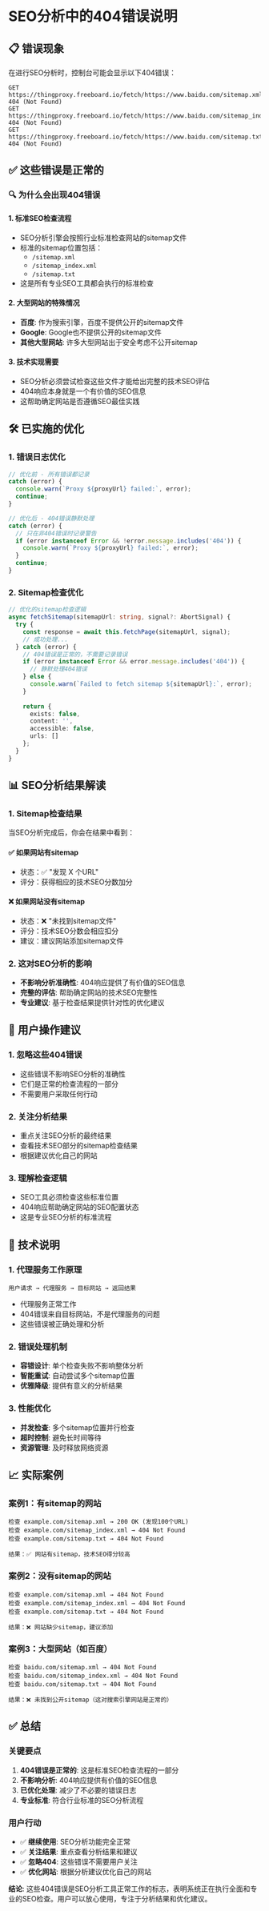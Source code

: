 # SEO分析中的404错误说明

## 📋 错误现象
在进行SEO分析时，控制台可能会显示以下404错误：
```
GET https://thingproxy.freeboard.io/fetch/https://www.baidu.com/sitemap.xml 404 (Not Found)
GET https://thingproxy.freeboard.io/fetch/https://www.baidu.com/sitemap_index.xml 404 (Not Found)
GET https://thingproxy.freeboard.io/fetch/https://www.baidu.com/sitemap.txt 404 (Not Found)
```

## ✅ 这些错误是正常的

### 🔍 **为什么会出现404错误**

#### 1. **标准SEO检查流程**
- SEO分析引擎会按照行业标准检查网站的sitemap文件
- 标准的sitemap位置包括：
  - `/sitemap.xml`
  - `/sitemap_index.xml`
  - `/sitemap.txt`
- 这是所有专业SEO工具都会执行的标准检查

#### 2. **大型网站的特殊情况**
- **百度**: 作为搜索引擎，百度不提供公开的sitemap文件
- **Google**: Google也不提供公开的sitemap文件
- **其他大型网站**: 许多大型网站出于安全考虑不公开sitemap

#### 3. **技术实现需要**
- SEO分析必须尝试检查这些文件才能给出完整的技术SEO评估
- 404响应本身就是一个有价值的SEO信息
- 这帮助确定网站是否遵循SEO最佳实践

## 🛠️ 已实施的优化

### 1. **错误日志优化**
```typescript
// 优化前 - 所有错误都记录
catch (error) {
  console.warn(`Proxy ${proxyUrl} failed:`, error);
  continue;
}

// 优化后 - 404错误静默处理
catch (error) {
  // 只在非404错误时记录警告
  if (error instanceof Error && !error.message.includes('404')) {
    console.warn(`Proxy ${proxyUrl} failed:`, error);
  }
  continue;
}
```

### 2. **Sitemap检查优化**
```typescript
// 优化的sitemap检查逻辑
async fetchSitemap(sitemapUrl: string, signal?: AbortSignal) {
  try {
    const response = await this.fetchPage(sitemapUrl, signal);
    // 成功处理...
  } catch (error) {
    // 404错误是正常的，不需要记录错误
    if (error instanceof Error && error.message.includes('404')) {
      // 静默处理404错误
    } else {
      console.warn(`Failed to fetch sitemap ${sitemapUrl}:`, error);
    }
    
    return {
      exists: false,
      content: '',
      accessible: false,
      urls: []
    };
  }
}
```

## 📊 SEO分析结果解读

### 1. **Sitemap检查结果**
当SEO分析完成后，你会在结果中看到：

#### ✅ **如果网站有sitemap**
- 状态：✅ "发现 X 个URL"
- 评分：获得相应的技术SEO分数加分

#### ❌ **如果网站没有sitemap**
- 状态：❌ "未找到sitemap文件"
- 评分：技术SEO分数会相应扣分
- 建议：建议网站添加sitemap文件

### 2. **这对SEO分析的影响**
- **不影响分析准确性**: 404响应提供了有价值的SEO信息
- **完整的评估**: 帮助确定网站的技术SEO完整性
- **专业建议**: 基于检查结果提供针对性的优化建议

## 🎯 用户操作建议

### 1. **忽略这些404错误**
- 这些错误不影响SEO分析的准确性
- 它们是正常的检查流程的一部分
- 不需要用户采取任何行动

### 2. **关注分析结果**
- 重点关注SEO分析的最终结果
- 查看技术SEO部分的sitemap检查结果
- 根据建议优化自己的网站

### 3. **理解检查逻辑**
- SEO工具必须检查这些标准位置
- 404响应帮助确定网站的SEO配置状态
- 这是专业SEO分析的标准流程

## 🔧 技术说明

### 1. **代理服务工作原理**
```
用户请求 → 代理服务 → 目标网站 → 返回结果
```
- 代理服务正常工作
- 404错误来自目标网站，不是代理服务的问题
- 这些错误被正确处理和分析

### 2. **错误处理机制**
- **容错设计**: 单个检查失败不影响整体分析
- **智能重试**: 自动尝试多个sitemap位置
- **优雅降级**: 提供有意义的分析结果

### 3. **性能优化**
- **并发检查**: 多个sitemap位置并行检查
- **超时控制**: 避免长时间等待
- **资源管理**: 及时释放网络资源

## 📈 实际案例

### 案例1：有sitemap的网站
```
检查 example.com/sitemap.xml → 200 OK (发现100个URL)
检查 example.com/sitemap_index.xml → 404 Not Found
检查 example.com/sitemap.txt → 404 Not Found

结果：✅ 网站有sitemap，技术SEO得分较高
```

### 案例2：没有sitemap的网站
```
检查 example.com/sitemap.xml → 404 Not Found
检查 example.com/sitemap_index.xml → 404 Not Found  
检查 example.com/sitemap.txt → 404 Not Found

结果：❌ 网站缺少sitemap，建议添加
```

### 案例3：大型网站（如百度）
```
检查 baidu.com/sitemap.xml → 404 Not Found
检查 baidu.com/sitemap_index.xml → 404 Not Found
检查 baidu.com/sitemap.txt → 404 Not Found

结果：❌ 未找到公开sitemap（这对搜索引擎网站是正常的）
```

## ✅ 总结

### 关键要点
1. **404错误是正常的**: 这是标准SEO检查流程的一部分
2. **不影响分析**: 404响应提供有价值的SEO信息
3. **已优化处理**: 减少了不必要的错误日志
4. **专业标准**: 符合行业标准的SEO分析流程

### 用户行动
- ✅ **继续使用**: SEO分析功能完全正常
- ✅ **关注结果**: 重点查看分析结果和建议
- ✅ **忽略404**: 这些错误不需要用户关注
- ✅ **优化网站**: 根据分析建议优化自己的网站

**结论**: 这些404错误是SEO分析工具正常工作的标志，表明系统正在执行全面和专业的SEO检查。用户可以放心使用，专注于分析结果和优化建议。
